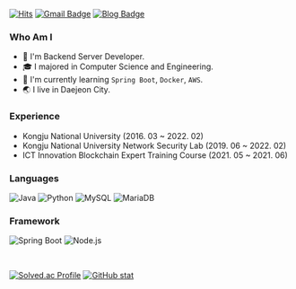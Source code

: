 [![Hits](https://hits.seeyoufarm.com/api/count/incr/badge.svg?url=https%3A%2F%2Fgithub.com%2Fkmg733&count_bg=%2379C83D&title_bg=%23555555&icon=&icon_color=%23E7E7E7&title=hits&edge_flat=false)](https://hits.seeyoufarm.com)
[![Gmail Badge](https://img.shields.io/badge/Gmail-D14836?style=flat&logo=Gmail&logoColor=white)](mailto:mink906@gmail.com)
[![Blog Badge](https://img.shields.io/badge/Tech%20Blog-555263?style=flat&logoColor=white)](https://blog.naver.com/mang906)

### Who Am I
- 🧡 I'm Backend Server Developer.
 - 🎓 I majored in Computer Science and Engineering.
 - 📕 I'm currently learning `Spring Boot`, `Docker`, `AWS`.
 - 🌏 I live in Daejeon City.
### Experience

 - Kongju National University (2016. 03 ~ 2022. 02)
 - Kongju National University Network Security Lab (2019. 06 ~ 2022. 02)
 - ICT Innovation Blockchain Expert Training Course (2021. 05 ~ 2021. 06)

### Languages
![Java](https://img.shields.io/badge/Java-007396?style=flat-square&logo=Java&logoColor=white)
![Python](https://img.shields.io/badge/Python-3766AB?style=flat-square&logo=Python&logoColor=white)
![MySQL](https://img.shields.io/badge/Mysql-4479A1?style=flat-square&logo=Mysql&logoColor=white)
![MariaDB](https://img.shields.io/badge/MariaDB-003545?style=flat-square&logo=MariaDB&logoColor=white)

### Framework
![Spring Boot](https://img.shields.io/badge/-Spring%20Boot-%236DB33F?style=flat-square&logo=Spring%20Boot&logoColor=white)
![Node.js](https://img.shields.io/badge/Node.js-339933?style=flat-square&logo=Node.js&logoColor=white)

</br>

[![Solved.ac Profile](http://mazassumnida.wtf/api/v2/generate_badge?boj=azure906)](https://solved.ac/profile/azure906)
[![GitHub stat](https://github-readme-stats.vercel.app/api?username=kmg733)](https://github.com/kmg733)
